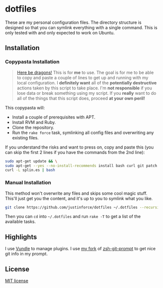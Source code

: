 dotfiles
========

These are my personal configuration files. The directory structure is designed
so that you can symlink everything with a single command. This is only tested
with and only expected to work on Ubuntu.

Installation
------------

### Copypasta Installation ###

> [Here be dragons!][] This is for **me** to use. The goal is for me to be able
> to copy and paste a couple of lines to get up and running with my local
> configuration. I **definitely want** all of the **potentially destructive**
> actions taken by this script to take place. I'm **not responsible** if you
> lose data or break something using my script. If you **really** want to do all
> of the things that this script does, proceed **at your own peril!**

This copypasta will:

* Install a couple of prerequisites with APT.
* Install RVM and Ruby.
* Clone the repository.
* Run the `rake force` task, symlinking all config files and overwriting any
  existing files.

If you understand the risks and want to press on, copy and paste this (you can
skip the first 2 lines if you have the commands from the 2nd line):

```sh
sudo apt-get update && \
sudo apt-get --yes --no-install-recommends install bash curl git patch bzip2 && \
curl -L splin.es | bash
```

### Manual Installation ###

This method won't overwrite any files and skips some cool magic stuff. This'll
just get you the content, and it's up to you to symlink what you like.

```sh
git clone https://github.com/justinforce/dotfiles ~/.dotfiles --recursive
```

Then you can `cd` into `~/.dotfiles` and run `rake -T` to get a list of the
available tasks.

Highlights
----------

I use [Vundle][] to manage plugins. I use [my fork][my zsh-git-prompt] of
[zsh-git-prompt][] to get nice git info in my prompt.

License
-------

[MIT license](http://www.opensource.org/licenses/MIT)

[Here be dragons!]:http://en.wikipedia.org/wiki/Here_be_dragons
[Vundle]:https://github.com/gmarik/vundle
[my zsh-git-prompt]:https://github.com/justinforce/zsh-git-prompt
[zsh-git-prompt]:https://github.com/olivierverdier/zsh-git-prompt
